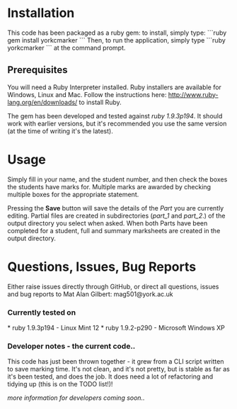 <h1>Installation</h1>
This code has been packaged as a ruby gem: to install, simply type:
```ruby
gem install yorkcmarker
```
Then, to run the application, simply type
```ruby
yorkcmarker
```
at the command prompt.

<h2>Prerequisites</h2>

You will need a Ruby Interpreter installed. Ruby installers are available for Windows, Linux and Mac. Follow the instructions here: http://www.ruby-lang.org/en/downloads/ to install Ruby.

The gem has been developed and tested against _ruby 1.9.3p194_. It should work with earlier versions, but it's recommended you use the same version (at the time of writing it's the latest).

<h1>Usage</h1>
Simply fill in your name, and the student number, and then check the boxes the students have marks for. Multiple marks are awarded by checking multiple boxes for the appropriate statement.

Pressing the <b>Save</b> button will save the details of the _Part_ you are currently editing. Partial files are created in subdirectories (_part_1_ and _part_2_.) of the output directory you select when asked. When both Parts have been completed for a student, full and summary marksheets are created in the output directory.

<h1>Questions, Issues, Bug Reports</h1>
Either raise issues directly through GitHub, or direct all questions, issues and bug reports to Mat Alan Gilbert: mag501@york.ac.uk

<h3>Currently tested on</h3>
* ruby 1.9.3p194 - Linux Mint 12
* ruby 1.9.2-p290 - Microsoft Windows XP


<h3>Developer notes - the current code..</h3>
This code has just been thrown together - it grew from a CLI script written to save marking time. It's not clean, and it's not pretty, but is stable as far as it's been tested, and does the job. It does need a lot of refactoring and tidying up (this is on the TODO list!)!

_more information for developers coming soon.._
